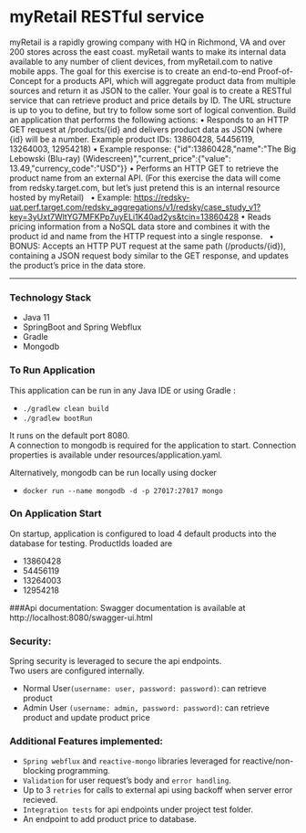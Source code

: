 # myRetail RESTful service

myRetail is a rapidly growing company with HQ in Richmond, VA and over 200 stores across the east coast. myRetail wants to make its internal data available to any number of client devices, from myRetail.com to native mobile apps.
The goal for this exercise is to create an end-to-end Proof-of-Concept for a products API, which will aggregate product data from multiple sources and return it as JSON to the caller.
Your goal is to create a RESTful service that can retrieve product and price details by ID. The URL structure is up to you to define, but try to follow some sort of logical convention.
Build an application that performs the following actions:
•	Responds to an HTTP GET request at /products/{id} and delivers product data as JSON (where {id} will be a number.
Example product IDs: 13860428, 54456119, 13264003, 12954218)
•	Example response: {"id":13860428,"name":"The Big Lebowski (Blu-ray) (Widescreen)","current_price":{"value": 13.49,"currency_code":"USD"}}
•	Performs an HTTP GET to retrieve the product name from an external API. (For this exercise the data will come from redsky.target.com, but let’s just pretend this is an internal resource hosted by myRetail)  
•	Example:
https://redsky-uat.perf.target.com/redsky_aggregations/v1/redsky/case_study_v1?key=3yUxt7WltYG7MFKPp7uyELi1K40ad2ys&tcin=13860428
•	Reads pricing information from a NoSQL data store and combines it with the product id and name from the HTTP request into a single response.  
•	BONUS: Accepts an HTTP PUT request at the same path (/products/{id}), containing a JSON request body similar to the GET response, and updates the product’s price in the data store.  

<hr>

### Technology Stack
- Java 11
- SpringBoot and Spring Webflux
- Gradle
- Mongodb

### To Run Application
This application can be run in any Java IDE or using Gradle :
- `./gradlew clean build`
- `./gradlew bootRun`

It runs on the default port 8080. <br>
A connection to mongodb is required for the application to start. 
Connection properties is available under resources/application.yaml.

Alternatively, mongodb can be run locally using docker
- `docker run --name mongodb -d -p 27017:27017 mongo`

### On Application Start
On startup, application is configured to load 4 default products into the database for testing. ProductIds loaded are
-	13860428
-	54456119
-	13264003
-	12954218

###Api documentation:
Swagger documentation is available at http://localhost:8080/swagger-ui.html

### Security:
Spring security is leveraged to secure the api endpoints. <br>
Two users are configured internally.
-	Normal User`(username: user, password: password)`: can retrieve product
-	Admin User `(username: admin, password: password)`: can retrieve product and update product price

### Additional Features implemented:
- `Spring webflux` and `reactive-mongo` libraries leveraged for reactive/non-blocking programming.
- `Validation` for user request’s body and `error handling`.
- Up to 3 `retries` for calls to external api using backoff when server error recieved.
- `Integration tests` for api endpoints under project test folder.
- An endpoint to add product price to database.






